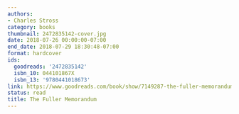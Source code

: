 ```yaml
---
authors:
- Charles Stross
category: books
thumbnail: 2472835142-cover.jpg
date: 2018-07-26 00:00:00-07:00
end_date: 2018-07-29 18:30:48-07:00
format: hardcover
ids:
  goodreads: '2472835142'
  isbn_10: 044101867X
  isbn_13: '9780441018673'
link: https://www.goodreads.com/book/show/7149287-the-fuller-memorandum
status: read
title: The Fuller Memorandum
---
```

